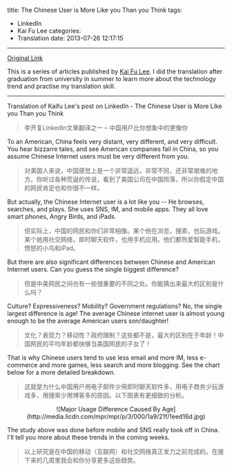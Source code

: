 title: The Chinese User is More Like you Than you Think
tags:
  - LinkedIn
  - Kai Fu Lee
categories:
  - Translation
date: 2013-07-26 12:17:15
---
[Original Link](https://www.linkedin.com/today/post/article/20121002150727-416648-the-chinese-user-is-more-like-you-than-you-think)

This is a series of articles published by [Kai Fu Lee](https://www.linkedin.com/profile/view?id=416648&authType=name&authToken=GZNe&ref=CONTENT&goback=%2Empd2_*1_*1_*1_*1_*1_*1_20121002150727*5416648*5the*5chinese*5user*5is*5more*5like*5you*5than*5you*5think&trk=mp-ph-pn). I did the translation after graduation from university in summer to learn more about the technology trend and practise my translation skill.

---

Translation of Kaifu Lee's post on LinkedIn - The Chinese User is More Like you Than you Think
>李开复LinkedIn文章翻译之一 – 中国用户比你想象中的更像你

To an American, China feels very distant, very different, and very difficult. You hear bizzarre tales, and see American companies fail in China, so you assume Chinese Internet users must be very different from you.
>对美国人来说，中国感觉上是一个非常遥远，非常不同，还非常艰难的地方。你听过各种荒诞的传说，看到了美国公司在中国陨落，所以你假定中国的网民肯定也和你很不一样。

But actually, the Chinese Internet user is a lot like you -- He browses, searches, and plays. She uses SNS, IM, and mobile apps. They all love smart phones, Angry Birds, and iPads.
>但实际上，中国的网民和你们非常相像。某个他在浏览，搜索，也玩游戏。某个她用社交网络，即时聊天软件，也用手机应用。他们都热爱智能手机，愤怒的小鸟和iPad。

But there are also significant differences between Chinese and American Internet users. Can you guess the single biggest difference?
>但是中美网民之间也有一些很重要的不同之处。你能猜出来最大的区别是什么吗？

Culture? Expressiveness? Mobility? Government regulations? No, the single largest difference is age! The average Chinese internet user is almost young enough to be the average American users son/daughter!
>文化？表现力？移动性？政府限制？这些都不是，最大的区别在于年龄！中国网民的平均年龄都快够当美国网民的子女了！

That is why Chinese users tend to use less email and more IM, less e-commerce and more games, less search and more blogging. See the chart below for a more detailed breakdown.
>这就是为什么中国用户用电子邮件少用即时聊天软件多，用电子商务少玩游戏多，用搜索少用博客多的原因。以下图表有更细致的分析。

<center>![Major Usage Difference Caused By Age](http://media.licdn.com/mpr/mpr/p/3/000/1a9/21f/1eed16d.jpg)</center>

The study above was done before mobile and SNS really took off in China. I'll tell you more about these trends in the coming weeks.
>以上研究是在中国的移动（互联网）和社交网络真正发力之前完成的。在接下来的几周里我会和你分享更多这些趋势。
